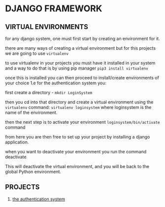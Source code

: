# DJANGO FRAMEWORK

## VIRTUAL ENVIRONMENTS

for any django system, one must first start by creating an environment for it.

there are many ways of creating a virtual environment but for this projects we are going to use `virtualenv`

to use virtualenv in your projects you must have it installed in your system and a way to do that is by using pip manager
`pip3 install virtualenv`

once this is installed you can then proceed to install/create environments of your choice 1.e for the authentication system you:

first create a directory  - `mkdir LoginSystem`

then you cd into that directory and create a virtual environment using the `virtualenv` command:
`virtualenv loginsystem` where loginsystem is the name of the environment.

then the next step is to activate your environment `loginsystem/bin/activate` command

from here you are then free to set up your project by installing a django application.

when you want to deactivate your environment you run the command deactivate

This will deactivate the virtual environment, and you will be back to the global Python environment.

## PROJECTS

1. [the authentication system](./LoginSystem/)